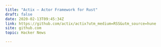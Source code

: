 ```yaml
---
title: "Actix – Actor Framework for Rust"
draft: false
date: 2020-02-13T09:45:34Z
link: https://github.com/actix/actix?utm_medium=RSS&utm_source=hune
site: github.com
topic: Hacker News  

---
```

